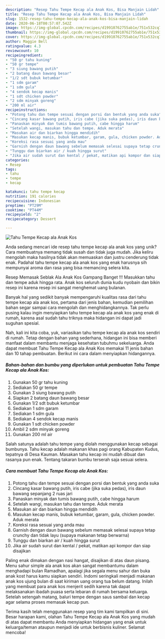 ```yaml
---
description: "Resep Tahu Tempe Kecap ala Anak Kos, Bisa Manjain Lidah"
title: "Resep Tahu Tempe Kecap ala Anak Kos, Bisa Manjain Lidah"
slug: 1532-resep-tahu-tempe-kecap-ala-anak-kos-bisa-manjain-lidah
date: 2020-06-18T00:57:07.542Z
image: https://img-global.cpcdn.com/recipes/d19910762755ab1e/751x532cq70/tahu-tempe-kecap-ala-anak-kos-foto-resep-utama.jpg
thumbnail: https://img-global.cpcdn.com/recipes/d19910762755ab1e/751x532cq70/tahu-tempe-kecap-ala-anak-kos-foto-resep-utama.jpg
cover: https://img-global.cpcdn.com/recipes/d19910762755ab1e/751x532cq70/tahu-tempe-kecap-ala-anak-kos-foto-resep-utama.jpg
author: Maggie Bell
ratingvalue: 4.3
reviewcount: 10
recipeingredient:
- "50 gr tahu kuning"
- "50 gr tempe"
- "3 siung bawang putih"
- "2 batang daun bawang besar"
- "1/2 sdt bubuk ketumbar"
- "1 sdm garam"
- "1 sdm gula"
- "4 sendok kecap manis"
- "1 sdt chicken powder"
- "2 sdm minyak goreng"
- "200 ml air"
recipeinstructions:
- "Potong tahu dan tempe sesuai dengan porsi dan bentuk yang anda suka"
- "Cincang kasar bawang putih, iris cabe (jika suka pedas), iris daun bawang sepanjang 2 ruas jari"
- "Panaskan minyak dan tumis bawang putih, cabe hingga harum"
- "Setelah wangi, masukan tahu dan tempe. Aduk merata"
- "Masukan air dan biarkan hingga mendidih"
- "Masukan kecap manis, bubuk ketumbar, garam, gula, chicken powder. Aduk merata"
- "Koreksi rasa sesuai yang anda mau"
- "Garnish dengan daun bawang sebelum memasak selesai supaya tetap crunchy dan tidak layu (supaya makanan tetap berwarna)"
- "Tunggu dan biarkan air / kuah hingga surut"
- "Jika air sudah surut dan kental / pekat, matikan api kompor dan siap disajikan"
categories:
- Resep
tags:
- tahu
- tempe
- kecap

katakunci: tahu tempe kecap 
nutrition: 191 calories
recipecuisine: Indonesian
preptime: "PT29M"
cooktime: "PT44M"
recipeyield: "2"
recipecategory: Dessert

---
```



![Tahu Tempe Kecap ala Anak Kos](https://img-global.cpcdn.com/recipes/d19910762755ab1e/751x532cq70/tahu-tempe-kecap-ala-anak-kos-foto-resep-utama.jpg)

Anda sedang mencari ide resep tahu tempe kecap ala anak kos yang unik? Cara membuatnya memang tidak susah dan tidak juga mudah. Jika keliru mengolah maka hasilnya tidak akan memuaskan dan justru cenderung tidak enak. Padahal tahu tempe kecap ala anak kos yang enak harusnya sih mempunyai aroma dan rasa yang bisa memancing selera kita.

Resep Memasak Seblak Ala Anak Kos Gampang Banget !!! Masukkan tahu dan tempe aduk hingga rata. Anak kos seluruh dunia kudu nyobain dan bikin resep ini karena resep ini sangat menghemat uang bulanan.

Banyak hal yang sedikit banyak mempengaruhi kualitas rasa dari tahu tempe kecap ala anak kos, pertama dari jenis bahan, kemudian pemilihan bahan segar sampai cara mengolah dan menghidangkannya. Tak perlu pusing kalau ingin menyiapkan tahu tempe kecap ala anak kos yang enak di rumah, karena asal sudah tahu triknya maka hidangan ini dapat jadi suguhan spesial.


Nah, kali ini kita coba, yuk, variasikan tahu tempe kecap ala anak kos sendiri di rumah. Tetap dengan bahan yang sederhana, hidangan ini bisa memberi manfaat dalam membantu menjaga kesehatan tubuhmu sekeluarga. Anda dapat membuat Tahu Tempe Kecap ala Anak Kos memakai 11 jenis bahan dan 10 tahap pembuatan. Berikut ini cara dalam menyiapkan hidangannya.

<!--inarticleads1-->

##### Bahan-bahan dan bumbu yang diperlukan untuk pembuatan Tahu Tempe Kecap ala Anak Kos:

1. Gunakan 50 gr tahu kuning
1. Sediakan 50 gr tempe
1. Gunakan 3 siung bawang putih
1. Siapkan 2 batang daun bawang besar
1. Gunakan 1/2 sdt bubuk ketumbar
1. Sediakan 1 sdm garam
1. Sediakan 1 sdm gula
1. Sediakan 4 sendok kecap manis
1. Gunakan 1 sdt chicken powder
1. Ambil 2 sdm minyak goreng
1. Gunakan 200 ml air


Salah satunya adalah tahu tempe yang diolah menggunakan kecap sebagai bumbunya. Tahu kecap adalah makanan khas pagi orang Kabupaten Kudus, tepatnya di Desa Kauman. Masakan tahu kecap ini mudah dibuat dan rasanya pun enak. Tentang takaran bumbu terserah saja sesuai selera. 

<!--inarticleads2-->

##### Cara membuat Tahu Tempe Kecap ala Anak Kos:

1. Potong tahu dan tempe sesuai dengan porsi dan bentuk yang anda suka
1. Cincang kasar bawang putih, iris cabe (jika suka pedas), iris daun bawang sepanjang 2 ruas jari
1. Panaskan minyak dan tumis bawang putih, cabe hingga harum
1. Setelah wangi, masukan tahu dan tempe. Aduk merata
1. Masukan air dan biarkan hingga mendidih
1. Masukan kecap manis, bubuk ketumbar, garam, gula, chicken powder. Aduk merata
1. Koreksi rasa sesuai yang anda mau
1. Garnish dengan daun bawang sebelum memasak selesai supaya tetap crunchy dan tidak layu (supaya makanan tetap berwarna)
1. Tunggu dan biarkan air / kuah hingga surut
1. Jika air sudah surut dan kental / pekat, matikan api kompor dan siap disajikan


Paling enak dimakan dengan nasi hangat, disajikan di atas daun pisang. Menu sahur simple ala anak kos akan sangat membantumu dalam menghadapi bulan Ramadhan, apalagi jika segala menu sahur dan buka anak kost harus kamu siapkan sendiri. Indomi seringkali menjadi makanan anak kos ujung bulan di saat kiriman uang orang tua belum datang. Inilah yang membuat para anak kos menjerit sedih karena tak dapat melaksanakan ibadah puasa serta lebaran di rumah bersama keluarga. Setelah setengah matang, baluri tempe dengan saus sambal dan kecap agar selama proses memasak kecap pun. 

Terima kasih telah menggunakan resep yang tim kami tampilkan di sini. Besar harapan kami, olahan Tahu Tempe Kecap ala Anak Kos yang mudah di atas dapat membantu Anda menyiapkan hidangan yang enak untuk keluarga/teman ataupun menjadi ide untuk berbisnis kuliner. Selamat mencoba!
